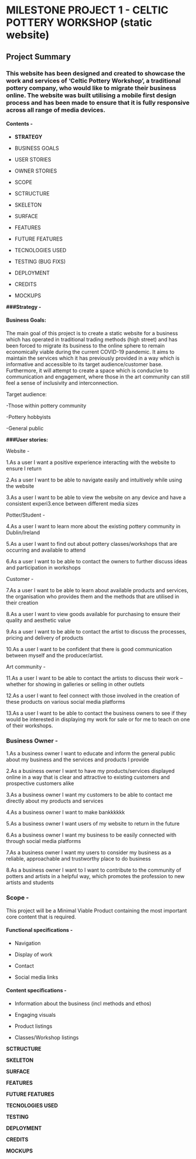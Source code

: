 # MILESTONE PROJECT 1 - CELTIC POTTERY WORKSHOP (static website) 


## Project Summary 

### This website has been designed and created to showcase the work and services of ‘Celtic Pottery Workshop’, a traditional pottery company, who would like to migrate their business online.  The website was built utilising a mobile first design process and has been made to ensure that it is fully responsive across all range of media devices.  

#### Contents -  


* **STRATEGY** 

* BUSINESS GOALS 

* USER STORIES 

* OWNER STORIES 

* SCOPE 

* SCTRUCTURE 

* SKELETON 

* SURFACE 

* FEATURES 

* FUTURE FEATURES 

* TECNOLOGIES USED 

* TESTING (BUG FIXS) 

* DEPLOYMENT 

* CREDITS 

* MOCKUPS 

**###Strategy -**

#### Business Goals:  

The main goal of this project is to create a static website for a business which has operated in traditional trading methods (high street) and has been forced to migrate its business to the online sphere to remain economically viable during the current COVID-19 pandemic.  It aims to maintain the services which it has previously provided in a way which is informative and accessible to its target audience/customer base. Furthermore, it will attempt to create a space which is conducive to communication and engagement, where those in the art community can still feel a sense of inclusivity and interconnection. 

Target audience:  

-Those within pottery community 

-Pottery hobbyists 

-General public 

 

**###User stories:**

Website - 

1.As a user I want a positive experience interacting with the website to ensure I return 

2.As a user I want to be able to navigate easily and intuitively while using the website  

3.As a user I want to be able to view the website on any device and have a consistent experi3.ence between different media sizes 

Potter/Student -  

4.As a user I want to learn more about the existing pottery community in Dublin/Ireland 

5.As a user I want to find out about pottery classes/workshops that are occurring and available to attend 

6.As a user I want to be able to contact the owners to further discuss ideas and participation in workshops 

Customer -  

7.As a user I want to be able to learn about available products and services, the organisation who provides them and the methods that are utilised in their creation 

8.As a user I want to view goods available for purchasing to ensure their quality and aesthetic value 

9.As a user I want to be able to contact the artist to discuss the processes, pricing and delivery of products 

10.As a user I want to be confident that there is good communication between myself and the producer/artist.  

Art community -  

 11.As a user I want to be able to contact the artists to discuss their work – whether for showing in galleries or selling in other outlets 

12.As a user I want to feel connect with those involved in the creation of these products on various social media platforms 

13.As a user I want to be able to contact the business owners to see if they would be interested in displaying my work for sale or for me to teach on one of their workshops.  

### Business Owner -  

1.As a business owner I want to educate and inform the general public about my business and the services and products I provide 

2.As a business owner I want to have my products/services displayed online in a way that is clear and attractive to existing customers and prospective customers alike 

3.As a business owner I want my customers to be able to contact me directly about my products and services 

4.As a business owner I want to make bankkkkkk 

5.As a business owner I want users of my website to return in the future 

6.As a business owner I want my business to be easily connected with through social media platforms 

7.As a business owner I want my users to consider my business as a reliable, approachable and trustworthy place to do business 

8.As a business owner I want to I want to contribute to the community of potters and artists in a helpful way, which promotes the profession to new artists and students 

### **Scope -** 

This project will be a Minimal Viable Product containing the most important core content that is required.  


#### Functional specifications -  

* Navigation 

* Display of work 

* Contact 

* Social media links 

#### Content specifications -  

* Information about the business (incl methods and ethos) 

* Engaging visuals  

* Product listings 

* Classes/Workshop listings 


**SCTRUCTURE** 

**SKELETON** 



**SURFACE** 

**FEATURES** 

**FUTURE FEATURES** 

**TECNOLOGIES USED** 

**TESTING**

**DEPLOYMENT** 

**CREDITS** 

**MOCKUPS** 